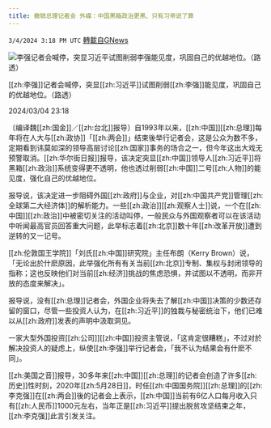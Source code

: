 ```yaml
---
title: 撤销总理记者会 外媒：中国黑箱政治更黑、只有习帝说了算
---
```

`3/4/2024 3:18 PM UTC` [轉載自GNews](https://gnews.org/articles/2364581)

![李强记者会喊停，突显习近平试图削弱李强能见度，巩固自己的优越地位。（路透）](https://img.ltn.com.tw/Upload/news/600/2024/03/04/4597272_1_1.jpg "李强记者会喊停，突显习近平试图削弱李强能见度，巩固自己的优越地位。（路透）")

[[zh:李强]]记者会喊停，突显[[zh:习近平]]试图削弱[[zh:李强]]能见度，巩固自己的优越地位。（路透）

2024/03/04 23:18

〔编译魏[[zh:国金]]／[[zh:台北]]报导〕自1993年以来，[[zh:中国]][[zh:总理]]每年将在人大与[[zh:政协]]「[[zh:两会]]」结束後举行记者会，这是公众为数不多，定期看到讳莫如深的领导高层讨论[[zh:国家]]事务的场合之一，但今年这出大戏无预警取消。[[zh:华尔街日报]]报导，该决定突显[[zh:中国]]领导人[[zh:习近平]]将黑箱[[zh:政治]]系统变得更不透明，他也透过削弱[[zh:中国]]二号[[zh:人物]]的能见度，强化自己的优越地位。

报导说，该决定进一步阻碍外国[[zh:政府]]与企业，对[[zh:中国共产党]]管理[[zh:全球第二大经济体]]的解析能力。一些[[zh:政治]][[zh:观察人士]]说，一个在[[zh:中国]][[zh:政治]]中被密切关注的活动叫停，一般民众与外国观察者可以在该活动中听闻最高官员回答重大问题，此举标志着[[zh:北京]]数十年[[zh:改革开放]]遭到逆转的又一记号。

[[zh:伦敦国王学院]]「刘氏[[zh:中国]]研究院」主任布朗（Kerry Brown）说，「无论出於什麽原因，此举强化所有有关当前[[zh:北京]]专制、集权与封闭领导的指称；这也反映他们对当前[[zh:经济]]挑战的焦虑恐惧，并试图以不透明，而非开放的态度来解决」。

报导说，没有[[zh:总理]]记者会，外国企业将失去了解[[zh:中国]]决策的少数还存留的窗口，尽管一些投资人认为，在[[zh:习近平]]的独裁与秘密统治下，他们已难以从[[zh:政府]]发表的声明中汲取洞见。

一家大型外国投资[[zh:公司]][[zh:中国]]投资主管说，「这肯定很糟糕」，不过对於解决投资人的疑虑上，纵使[[zh:李强]]举行记者会，「我不认为结果会有什麽不同」。

[[zh:美国之音]]报导，30多年来[[zh:中国]][[zh:总理]]的记者会创造了许多[[zh:历史]]性时刻，2020年[[zh:5月28日]]，时任[[zh:中国国务院]][[zh:总理]]的[[zh:李克强]]在[[zh:两会]]後的记者会上表示，[[zh:中国]]当前有6亿人口每月收入只有[[zh:人民币]]1000元左右，当年正是[[zh:习近平]]提出脱贫攻坚结束之年，[[zh:李克强]]此言引发关注。
